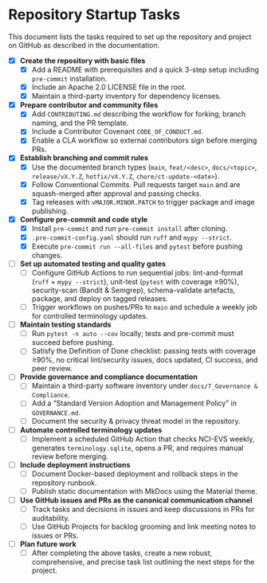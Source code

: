 # Repository Startup Tasks

This document lists the tasks required to set up the repository and project on GitHub as described in the documentation.

- [x] **Create the repository with basic files**
  - [x] Add a README with prerequisites and a quick 3-step setup including `pre-commit` installation.
  - [x] Include an Apache 2.0 LICENSE file in the root.
  - [x] Maintain a third-party inventory for dependency licenses.

- [x] **Prepare contributor and community files**
  - [x] Add `CONTRIBUTING.md` describing the workflow for forking, branch naming, and the PR template.
  - [x] Include a Contributor Covenant `CODE_OF_CONDUCT.md`.
  - [x] Enable a CLA workflow so external contributors sign before merging PRs.

- [x] **Establish branching and commit rules**
  - [x] Use the documented branch types (`main`, `feat/<desc>`, `docs/<topic>`, `release/vX.Y.Z`, `hotfix/vX.Y.Z`, `chore/ct-update-<date>`).
  - [x] Follow Conventional Commits. Pull requests target `main` and are squash-merged after approval and passing checks.
  - [x] Tag releases with `vMAJOR.MINOR.PATCH` to trigger package and image publishing.

- [x] **Configure pre-commit and code style**
  - [x] Install `pre-commit` and run `pre-commit install` after cloning.
  - [x] `.pre-commit-config.yaml` should run `ruff` and `mypy --strict`.
  - [x] Execute `pre-commit run --all-files` and `pytest` before pushing changes.

- [ ] **Set up automated testing and quality gates**
  - [ ] Configure GitHub Actions to run sequential jobs: lint-and-format (`ruff` + `mypy --strict`), unit-test (`pytest` with coverage ≥90%), security-scan (Bandit & Semgrep), schema-validate artefacts, package, and deploy on tagged releases.
  - [ ] Trigger workflows on pushes/PRs to `main` and schedule a weekly job for controlled terminology updates.

- [ ] **Maintain testing standards**
  - [ ] Run `pytest -n auto --cov` locally; tests and pre-commit must succeed before pushing.
  - [ ] Satisfy the Definition of Done checklist: passing tests with coverage ≥90%, no critical lint/security issues, docs updated, CI success, and peer review.

- [ ] **Provide governance and compliance documentation**
  - [ ] Maintain a third-party software inventory under `docs/7_Governance & Compliance`.
  - [ ] Add a “Standard Version Adoption and Management Policy” in `GOVERNANCE.md`.
  - [ ] Document the security & privacy threat model in the repository.

- [ ] **Automate controlled terminology updates**
  - [ ] Implement a scheduled GitHub Action that checks NCI-EVS weekly, generates `terminology.sqlite`, opens a PR, and requires manual review before merging.

- [ ] **Include deployment instructions**
  - [ ] Document Docker-based deployment and rollback steps in the repository runbook.
  - [ ] Publish static documentation with MkDocs using the Material theme.

- [ ] **Use GitHub issues and PRs as the canonical communication channel**
  - [ ] Track tasks and decisions in issues and keep discussions in PRs for auditability.
  - [ ] Use GitHub Projects for backlog grooming and link meeting notes to issues or PRs.

- [ ] **Plan future work**
  - [ ] After completing the above tasks, create a new robust, comprehensive, and precise task list outlining the next steps for the project.
